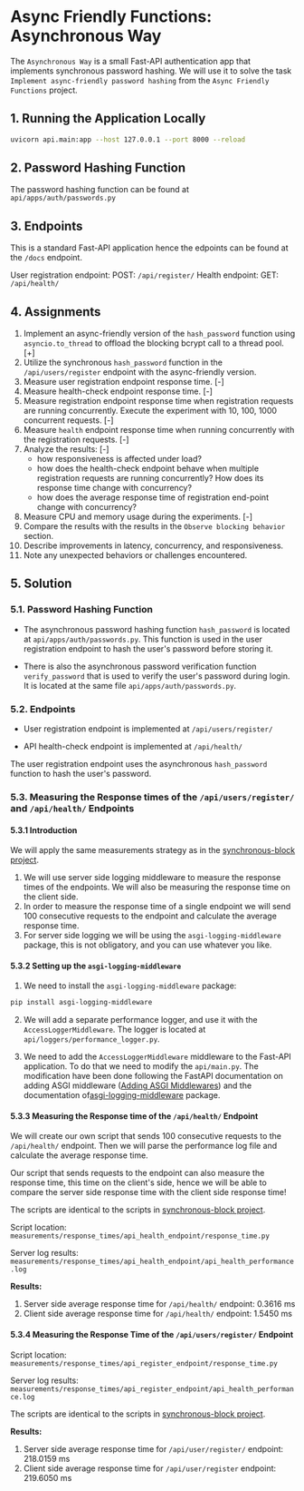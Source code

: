 # Async Friendly Functions: Asynchronous Way

The `Asynchronous Way` is a small Fast-API authentication app that implements synchronous password hashing.
We will use it to solve the task `Implement async-friendly password hashing` from the `Async Friendly Functions` 
project.

## 1. Running the Application Locally

```bash
uvicorn api.main:app --host 127.0.0.1 --port 8000 --reload
```

## 2. Password Hashing Function

The password hashing function can be found at `api/apps/auth/passwords.py`

## 3. Endpoints

This is a standard Fast-API application hence the edpoints can be found at the `/docs` endpoint.

User registration endpoint: POST: `/api/register/`
Health endpoint: GET: `/api/health/`

## 4. Assignments
1) Implement an async-friendly version of the `hash_password` function using `asyncio.to_thread` to offload the blocking bcrypt call to a thread pool. [+]
2) Utilize the synchronous `hash_password` function in the `/api/users/register` endpoint with the async-friendly version.
3) Measure user registration endpoint response time. [-]
4) Measure health-check endpoint response time. [-]
5) Measure registration endpoint response time when registration requests are running concurrently. Execute the experiment with 10, 100, 1000 concurrent requests. [-]
6) Measure `health` endpoint response time when running concurrently with the registration requests. [-]
7) Analyze the results: [-]
    - how responsiveness is affected under load?
    - how does the health-check endpoint behave when multiple registration requests are running concurrently? How does its response time change with concurrency?
    - how does the average response time of registration end-point change with concurrency?
8) Measure CPU and memory usage during the experiments. [-]
9) Compare the results with the results in the `Observe blocking behavior` section. 
10) Describe improvements in latency, concurrency, and responsiveness. 
11) Note any unexpected behaviors or challenges encountered.

## 5. Solution

### 5.1. Password Hashing Function

- The asynchronous password hashing function `hash_password` is located at `api/apps/auth/passwords.py`. This function is used in the user registration endpoint to hash the user's password before storing it.

- There is also the asynchronous password verification function `verify_password` that is used to verify the user's password during login. It is located at the same file `api/apps/auth/passwords.py`.

### 5.2. Endpoints

- User registration endpoint is implemented at `/api/users/register/`

- API health-check endpoint is implemented at `/api/health/`

The user registration endpoint uses the asynchronous `hash_password` function to hash the user's password.

### 5.3. Measuring the Response times of the `/api/users/register/` and `/api/health/` Endpoints

#### 5.3.1 Introduction

We will apply the same measurements strategy as in the  [synchronous-block project](https://github.com/alv2017/synchronous-block).

1) We will use server side logging middleware to measure the response times of the endpoints. We will also be measuring the response time on the client side.
2) In order to measure the response time of a single endpoint we will send 100 consecutive requests to the endpoint and calculate the average response time.
3) For server side logging we will be using the `asgi-logging-middleware` package, this is not obligatory, and you can use whatever you like.

#### 5.3.2 Setting up the `asgi-logging-middleware`

1) We need to install the `asgi-logging-middleware` package:

```bash
pip install asgi-logging-middleware
```

2) We will add a separate performance logger, and use it with the `AccessLoggerMiddleware`. The logger is located 
at `api/loggers/performance_logger.py`.

3) We need to add the `AccessLoggerMiddleware` middleware to the Fast-API application. To do that we need to modify the 
`api/main.py`. The modification have been done following the FastAPI documentation on adding ASGI middleware ([Adding ASGI Middlewares](https://fastapi.tiangolo.com/advanced/middleware/#adding-asgi-middlewares))  and the documentation of[asgi-logging-middleware](https://github.com/alv2017/asgi-logging-middleware) package. 

#### 5.3.3 Measuring the Response time of the `/api/health/` Endpoint

We will create our own script that sends 100 consecutive requests to the `/api/health/` endpoint. Then we will parse the performance log file and calculate the average response time.

Our script that sends requests to the endpoint can also measure the response time, this time on the client's side, hence we will be able to compare the server side response time with the client side response time!

The scripts are identical to the scripts in [synchronous-block project](https://github.com/alv2017/synchronous-block).

Script location: `measurements/response_times/api_health_endpoint/response_time.py`

Server log results: `measurements/response_times/api_health_endpoint/api_health_performance.log`

**Results:**

1) Server side average response time for `/api/health/` endpoint: 0.3616 ms 
2) Client side average response time for `/api/health/` endpoint: 1.5450 ms

#### 5.3.4 Measuring the Response Time of the `/api/users/register/` Endpoint

Script location: `measurements/response_times/api_register_endpoint/response_time.py`

Server log results: `measurements/response_times/api_register_endpoint/api_health_performance.log`

The scripts are identical to the scripts in [synchronous-block project](https://github.com/alv2017/synchronous-block).

**Results:**

1) Server side average response time for `/api/user/register/` endpoint: 218.0159 ms
2) Client side average response time for `/api/user/register` endpoint: 219.6050 ms
